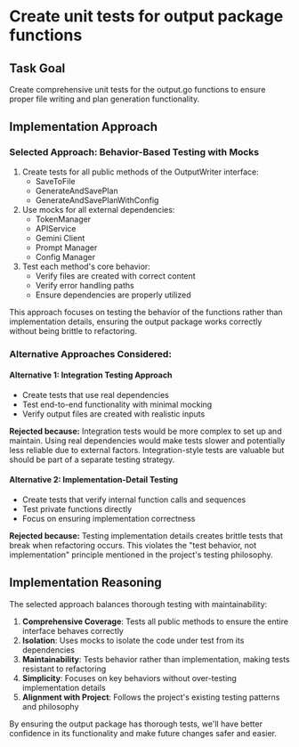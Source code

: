 # Create unit tests for output package functions

## Task Goal
Create comprehensive unit tests for the output.go functions to ensure proper file writing and plan generation functionality.

## Implementation Approach

### Selected Approach: Behavior-Based Testing with Mocks
1. Create tests for all public methods of the OutputWriter interface:
   - SaveToFile
   - GenerateAndSavePlan
   - GenerateAndSavePlanWithConfig
2. Use mocks for all external dependencies:
   - TokenManager
   - APIService
   - Gemini Client
   - Prompt Manager
   - Config Manager
3. Test each method's core behavior:
   - Verify files are created with correct content
   - Verify error handling paths
   - Ensure dependencies are properly utilized

This approach focuses on testing the behavior of the functions rather than implementation details, ensuring the output package works correctly without being brittle to refactoring.

### Alternative Approaches Considered:

#### Alternative 1: Integration Testing Approach
- Create tests that use real dependencies
- Test end-to-end functionality with minimal mocking
- Verify output files are created with realistic inputs

**Rejected because:** Integration tests would be more complex to set up and maintain. Using real dependencies would make tests slower and potentially less reliable due to external factors. Integration-style tests are valuable but should be part of a separate testing strategy.

#### Alternative 2: Implementation-Detail Testing
- Create tests that verify internal function calls and sequences
- Test private functions directly
- Focus on ensuring implementation correctness

**Rejected because:** Testing implementation details creates brittle tests that break when refactoring occurs. This violates the "test behavior, not implementation" principle mentioned in the project's testing philosophy.

## Implementation Reasoning
The selected approach balances thorough testing with maintainability:

1. **Comprehensive Coverage**: Tests all public methods to ensure the entire interface behaves correctly
2. **Isolation**: Uses mocks to isolate the code under test from its dependencies
3. **Maintainability**: Tests behavior rather than implementation, making tests resistant to refactoring
4. **Simplicity**: Focuses on key behaviors without over-testing implementation details
5. **Alignment with Project**: Follows the project's existing testing patterns and philosophy

By ensuring the output package has thorough tests, we'll have better confidence in its functionality and make future changes safer and easier.